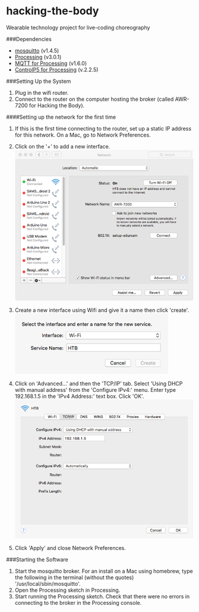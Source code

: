 # hacking-the-body
Wearable technology project for live-coding choreography


###Dependencies

* [mosquitto](http://mosquitto.org/) (v1.4.5)
* [Processing](https://processing.org/) (v3.0.1)
* [MQTT for Processing](https://github.com/256dpi/processing-mqtt) (v1.6.0)
* [ControlP5 for Processing](http://www.sojamo.de/libraries/controlP5/) (v.2.2.5)

###Setting Up the System

1. Plug in the wifi router.
2. Connect to the router on the computer hosting the broker (called AWR-7200 for Hacking the Body).

####Setting up the network for the first time

1. If this is the first time connecting to the router, set up a static IP address for this network. On a Mac, go to Network Preferences.
2. Click on the '+' to add a new interface.
![image](./docs/images/network-prefs.tiff)

3. Create a new interface using Wifi and give it a name then click 'create'.
![image](./docs/images/new-interface.tiff)

4. Click on 'Advanced...' and then the 'TCP/IP' tab. Select 'Using DHCP with manual address' from the 'Configure IPv4:' menu. Enter type 192.168.1.5 in the 'IPv4 Address:' text box. Click 'OK'. 
![image](./docs/images/dhcp.tiff)

5. Click 'Apply' and close Network Preferences.

###Starting the Software
1. Start the mosquitto broker. For an install on a Mac using homebrew, type the following in the terminal (without the quotes) '/usr/local/sbin/mosquitto'.
2. Open the Processing sketch in Processing.
3. Start running the Processing sketch. Check that there were no errors in connecting to the broker in the Processing console.